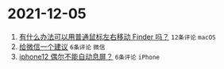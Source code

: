 # 2021-12-05

1. [有什么办法可以用普通鼠标左右移动 Finder 吗？](https://www.v2ex.com/t/820110) `12条评论` `macOS`
1. [给微信一个建议](https://www.v2ex.com/t/820114) `6条评论` `微信`
1. [iphone12 偶尔不能自动息屏？](https://www.v2ex.com/t/820112) `6条评论` `iPhone`
